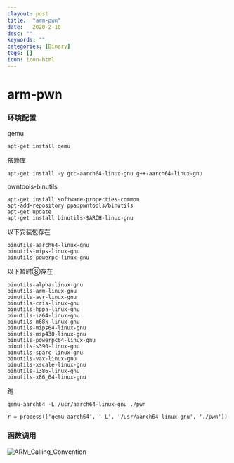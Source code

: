 ```yaml
---
clayout: post
title:  "arm-pwn"
date:   2020-2-10
desc: ""
keywords: ""
categories: [Binary]
tags: []
icon: icon-html
---
```


# arm-pwn

### 环境配置

qemu

```
apt-get install qemu
```

依赖库

```
apt-get install -y gcc-aarch64-linux-gnu g++-aarch64-linux-gnu
```

pwntools-binutils

```
apt-get install software-properties-common
apt-add-repository ppa:pwntools/binutils
apt-get update
apt-get install binutils-$ARCH-linux-gnu
```

以下安装包存在

```
binutils-aarch64-linux-gnu
binutils-mips-linux-gnu
binutils-powerpc-linux-gnu
```

以下暂时⑧存在

```
binutils-alpha-linux-gnu
binutils-arm-linux-gnu
binutils-avr-linux-gnu
binutils-cris-linux-gnu
binutils-hppa-linux-gnu
binutils-ia64-linux-gnu
binutils-m68k-linux-gnu
binutils-mips64-linux-gnu
binutils-msp430-linux-gnu
binutils-powerpc64-linux-gnu
binutils-s390-linux-gnu
binutils-sparc-linux-gnu
binutils-vax-linux-gnu
binutils-xscale-linux-gnu
binutils-i386-linux-gnu
binutils-x86_64-linux-gnu
```

跑

```
qemu-aarch64 -L /usr/aarch64-linux-gnu ./pwn
```

```
r = process(['qemu-aarch64', '-L', '/usr/aarch64-linux-gnu', './pwn'])
```



### 函数调用

![ARM_Calling_Convention](https://raw.githubusercontent.com/AiDaiP/images/master/pwnARM_Calling_Convention.png)

